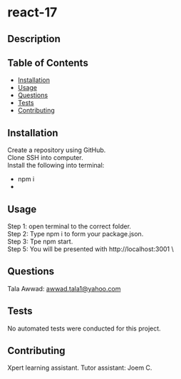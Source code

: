 # react-17

## Description

## Table of Contents

- [Installation](#installation)
- [Usage](#usage)
- [Questions](#questions)
- [Tests](#tests)
- [Contributing](#contributing)

## Installation

Create a repository using GitHub.\
Clone SSH into computer. \
Install the following into terminal:

- npm i
- 

## Usage

Step 1: open terminal to the correct folder.\
Step 2: Type npm i to form your package.json. \
Step 3: Tpe npm start. \
Step 5: You will be presented with http://localhost:3001 \

## Questions

Tala Awwad: awwad.tala1@yahoo.com

## Tests

No automated tests were conducted for this project.

## Contributing

Xpert learning assistant.
Tutor assistant: Joem C.
